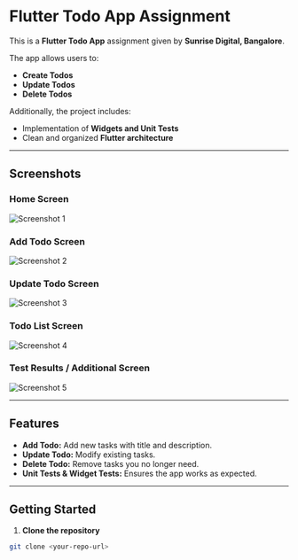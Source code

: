# Flutter Todo App Assignment

This is a **Flutter Todo App** assignment given by **Sunrise Digital, Bangalore**.

The app allows users to:

- **Create Todos**  
- **Update Todos**  
- **Delete Todos**  

Additionally, the project includes:

- Implementation of **Widgets and Unit Tests**  
- Clean and organized **Flutter architecture**

---

## Screenshots

### Home Screen
![Screenshot 1](assets/images/1.png)

### Add Todo Screen
![Screenshot 2](assets/images/2.png)

### Update Todo Screen
![Screenshot 3](assets/images/3.png)

### Todo List Screen
![Screenshot 4](assets/images/4.png)

### Test Results / Additional Screen
![Screenshot 5](assets/images/5.png)

---

## Features

- **Add Todo:** Add new tasks with title and description.  
- **Update Todo:** Modify existing tasks.  
- **Delete Todo:** Remove tasks you no longer need.  
- **Unit Tests & Widget Tests:** Ensures the app works as expected.  

---

## Getting Started

1. **Clone the repository**

```bash
git clone <your-repo-url>
